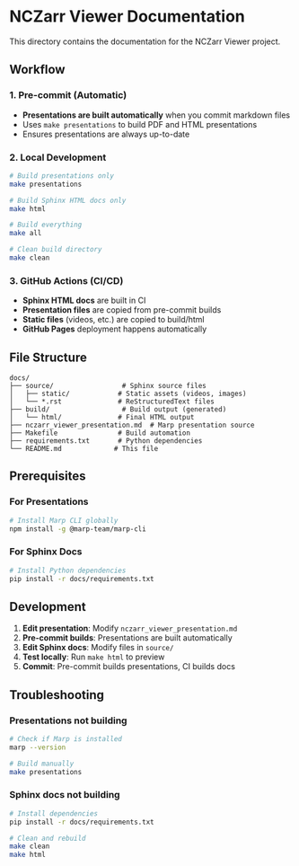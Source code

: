 # NCZarr Viewer Documentation

This directory contains the documentation for the NCZarr Viewer project.

## Workflow

### 1. Pre-commit (Automatic)
- **Presentations are built automatically** when you commit markdown files
- Uses `make presentations` to build PDF and HTML presentations
- Ensures presentations are always up-to-date

### 2. Local Development
```bash
# Build presentations only
make presentations

# Build Sphinx HTML docs only  
make html

# Build everything
make all

# Clean build directory
make clean
```

### 3. GitHub Actions (CI/CD)
- **Sphinx HTML docs** are built in CI
- **Presentation files** are copied from pre-commit builds
- **Static files** (videos, etc.) are copied to build/html
- **GitHub Pages** deployment happens automatically

## File Structure

```
docs/
├── source/                 # Sphinx source files
│   ├── static/            # Static assets (videos, images)
│   └── *.rst              # ReStructuredText files
├── build/                  # Build output (generated)
│   └── html/              # Final HTML output
├── nczarr_viewer_presentation.md  # Marp presentation source
├── Makefile               # Build automation
├── requirements.txt       # Python dependencies
└── README.md             # This file
```

## Prerequisites

### For Presentations
```bash
# Install Marp CLI globally
npm install -g @marp-team/marp-cli
```

### For Sphinx Docs
```bash
# Install Python dependencies
pip install -r docs/requirements.txt
```

## Development

1. **Edit presentation**: Modify `nczarr_viewer_presentation.md`
2. **Pre-commit builds**: Presentations are built automatically
3. **Edit Sphinx docs**: Modify files in `source/`
4. **Test locally**: Run `make html` to preview
5. **Commit**: Pre-commit builds presentations, CI builds docs

## Troubleshooting

### Presentations not building
```bash
# Check if Marp is installed
marp --version

# Build manually
make presentations
```

### Sphinx docs not building
```bash
# Install dependencies
pip install -r docs/requirements.txt

# Clean and rebuild
make clean
make html
```
